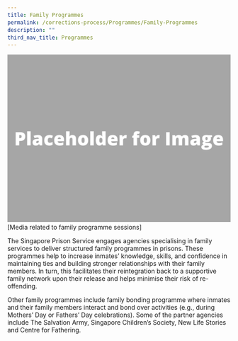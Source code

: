 ```yaml
---
title: Family Programmes
permalink: /corrections-process/Programmes/Family-Programmes
description: ""
third_nav_title: Programmes
---
```

![](/images/Placeholder%20for%20Image.png)
[Media related to family programme sessions]

The Singapore Prison Service engages agencies specialising in family services to deliver structured family programmes in prisons. These programmes help to increase inmates’ knowledge, skills, and confidence in maintaining ties and building stronger relationships with their family members. In turn, this facilitates their reintegration back to a supportive family network upon their release and helps minimise their risk of re-offending.
 
Other family programmes include family bonding programme where inmates and their family members interact and bond over activities (e.g., during Mothers’ Day or Fathers’ Day celebrations). Some of the partner agencies include The Salvation Army, Singapore Children’s Society, New Life Stories and Centre for Fathering.